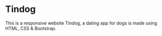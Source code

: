 # Tindog
This is a responsive website Tindog, a dating app for dogs is made using HTML, CSS &amp; Bootstrap.
